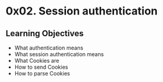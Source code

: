 # 0x02. Session authentication

## Learning Objectives
* What authentication means
* What session authentication means
* What Cookies are
* How to send Cookies
* How to parse Cookies
